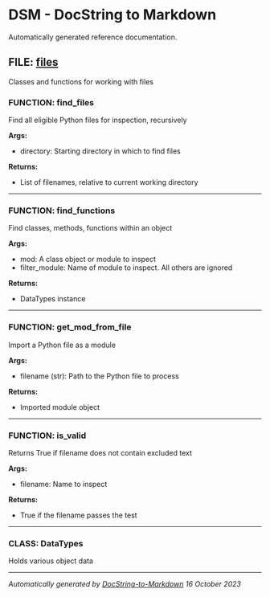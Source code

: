 # DSM - DocString to Markdown

Automatically generated reference documentation.


## FILE: [files](../files.py)

Classes and functions for working with files

### FUNCTION: find_files

Find all eligible Python files for inspection, recursively

**Args:**
- directory: Starting directory in which to find files

**Returns:**
- List of filenames, relative to current working directory



---

### FUNCTION: find_functions

Find classes, methods, functions within an object

**Args:**
- mod: A class object or module to inspect
- filter_module: Name of module to inspect. All others are ignored

**Returns:**
- DataTypes instance



---

### FUNCTION: get_mod_from_file

Import a Python file as a module

**Args:**
- filename (str): Path to the Python file to process

**Returns:**
- Imported module object



---

### FUNCTION: is_valid

Returns True if filename does not contain excluded text

**Args:**
- filename: Name to inspect

**Returns:**
- True if the filename passes the test



---

### CLASS: DataTypes

Holds various object data


---



*Automatically generated by [DocString-to-Markdown](https://github.com/j-lucas-d/DocString-to-Markdown) 16 October 2023*
